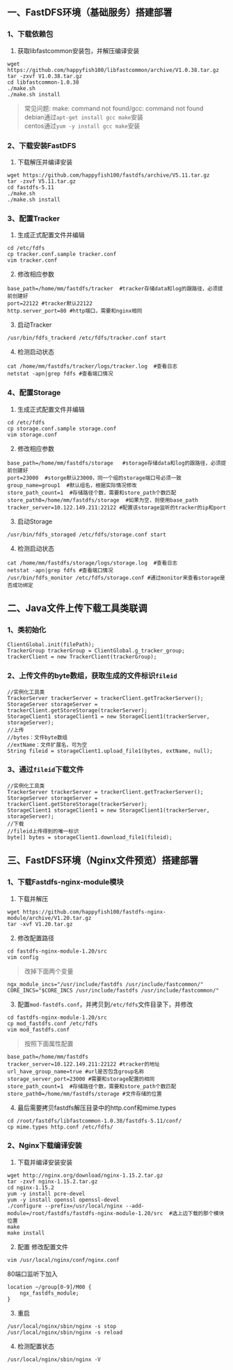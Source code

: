 ## 一、FastDFS环境（基础服务）搭建部署

### 1、下载依赖包
1. 获取libfastcommon安装包，并解压编译安装
```
wget https://github.com/happyfish100/libfastcommon/archive/V1.0.38.tar.gz
tar -zxvf V1.0.38.tar.gz
cd libfastcommon-1.0.38
./make.sh
./make.sh install
```
> 常见问题: make: command not found/gcc: command not found  
> debian通过`apt-get install gcc make`安装  
> centos通过`yum -y install gcc make`安装  

### 2、下载安装FastDFS
1. 下载解压并编译安装
```
wget https://github.com/happyfish100/fastdfs/archive/V5.11.tar.gz
tar -zxvf V5.11.tar.gz
cd fastdfs-5.11
./make.sh
./make.sh install
```
### 3、配置Tracker
1. 生成正式配置文件并编辑
```
cd /etc/fdfs
cp tracker.conf.sample tracker.conf
vim tracker.conf
```
2. 修改相应参数
```
base_path=/home/mm/fastdfs/tracker  #tracker存储data和log的跟路径，必须提前创建好
port=22122 #tracker默认22122
http.server_port=80 #http端口，需要和nginx相同
```
3. 启动Tracker
```
/usr/bin/fdfs_trackerd /etc/fdfs/tracker.conf start
```
4. 检测启动状态
```
cat /home/mm/fastdfs/tracker/logs/tracker.log  #查看日志
netstat -apn|grep fdfs #查看端口情况
```
### 4、配置Storage
1. 生成正式配置文件并编辑
```
cd /etc/fdfs
cp storage.conf.sample storage.conf
vim storage.conf
```
2. 修改相应参数
```
base_path=/home/mm/fastdfs/storage   #storage存储data和log的跟路径，必须提前创建好
port=23000  #storge默认23000，同一个组的storage端口号必须一致
group_name=group1  #默认组名，根据实际情况修改
store_path_count=1  #存储路径个数，需要和store_path个数匹配
store_path0=/home/mm/fastdfs/storage  #如果为空，则使用base_path
tracker_server=10.122.149.211:22122 #配置该storage监听的tracker的ip和port
```
3. 启动Storage
```
/usr/bin/fdfs_storaged /etc/fdfs/storage.conf start
```
4. 检测启动状态
```
cat /home/mm/fastdfs/storage/logs/storage.log  #查看日志
netstat -apn|grep fdfs #查看端口情况
/usr/bin/fdfs_monitor /etc/fdfs/storage.conf #通过monitor来查看storage是否成功绑定
```

## 二、Java文件上传下载工具类联调
### 1、类初始化
```
ClientGlobal.init(filePath);
TrackerGroup trackerGroup = ClientGlobal.g_tracker_group;
trackerClient = new TrackerClient(trackerGroup);
```
### 2、上传文件的byte数组，获取生成的文件标识`fileid`
```
//实例化工具类
TrackerServer trackerServer = trackerClient.getTrackerServer();
StorageServer storageServer = trackerClient.getStoreStorage(trackerServer);
StorageClient1 storageClient1 = new StorageClient1(trackerServer, storageServer);
//上传
//bytes：文件byte数组
//extName：文件扩展名，可为空
String fileid = storageClient1.upload_file1(bytes, extName, null);
```
### 3、通过`fileid`下载文件
```
//实例化工具类
TrackerServer trackerServer = trackerClient.getTrackerServer();
StorageServer storageServer = trackerClient.getStoreStorage(trackerServer);
StorageClient1 storageClient1 = new StorageClient1(trackerServer, storageServer);
//下载
//fileid上传得到的唯一标识
byte[] bytes = storageClient1.download_file1(fileid);
```

## 三、FastDFS环境（Nginx文件预览）搭建部署
### 1、下载Fastdfs-nginx-module模块
1. 下载并解压
```
wget https://github.com/happyfish100/fastdfs-nginx-module/archive/V1.20.tar.gz
tar -xvf V1.20.tar.gz
```
2. 修改配置路径
```
cd fastdfs-nginx-module-1.20/src
vim config
```
> 改掉下面两个变量
```
ngx_module_incs="/usr/include/fastdfs /usr/include/fastcommon/"
CORE_INCS="$CORE_INCS /usr/include/fastdfs /usr/include/fastcommon/"
```
3. 配置`mod-fastdfs.conf`，并拷贝到`/etc/fdfs`文件目录下，并修改
```
cd fastdfs-nginx-module-1.20/src
cp mod_fastdfs.conf /etc/fdfs
vim mod_fastdfs.conf
```
> 按照下面属性配置
```
base_path=/home/mm/fastdfs
tracker_server=10.122.149.211:22122 #tracker的地址
url_have_group_name=true #url是否包含group名称
storage_server_port=23000 #需要和storage配置的相同
store_path_count=1  #存储路径个数，需要和store_path个数匹配
store_path0=/home/mm/fastdfs/storage #文件存储的位置
```
4. 最后需要拷贝fastdfs解压目录中的http.conf和mime.types
```
cd /root/fastdfs/libfastcommon-1.0.38/fastdfs-5.11/conf/
cp mime.types http.conf /etc/fdfs/
```
### 2、Nginx下载编译安装
1. 下载并编译安装安装
```
wget http://nginx.org/download/nginx-1.15.2.tar.gz
tar -zxvf nginx-1.15.2.tar.gz
cd nginx-1.15.2
yum -y install pcre-devel
yum -y install openssl openssl-devel
./configure --prefix=/usr/local/nginx --add-module=/root/fastdfs/fastdfs-nginx-module-1.20/src  #选上边下载的那个模块位置
make
make install
```
2. 配置
修改配置文件
```
vim /usr/local/nginx/conf/nginx.conf
```
80端口监听下加入
```
location ~/group[0-9]/M00 {
    ngx_fastdfs_module;
}
```
3. 重启
```
/usr/local/nginx/sbin/nginx -s stop
/usr/local/nginx/sbin/nginx -s reload
```
4. 检测配置状态
```
/usr/local/nginx/sbin/nginx -V
```
